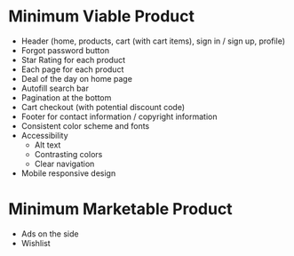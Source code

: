 # Minimum Viable Product

- Header (home, products, cart (with cart items), sign in / sign up, profile)
- Forgot password button
- Star Rating for each product
- Each page for each product
- Deal of the day on home page
- Autofill search bar
- Pagination at the bottom
- Cart checkout (with potential discount code)
- Footer for contact information / copyright information
- Consistent color scheme and fonts
- Accessibility
    - Alt text
    - Contrasting colors
    - Clear navigation
- Mobile responsive design

# Minimum Marketable Product

- Ads on the side
- Wishlist
